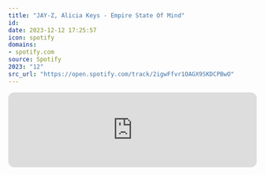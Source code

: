 ```yaml
---
title: "JAY-Z, Alicia Keys - Empire State Of Mind"
id: 
date: 2023-12-12 17:25:57
icon: spotify
domains:
- spotify.com
source: Spotify
2023: "12"
src_url: "https://open.spotify.com/track/2igwFfvr1OAGX9SKDCPBwO"
---
```

<iframe style="border-radius: 12px" width="100%" height="152" title="Spotify Embed: Empire State Of Mind" frameborder="0" allowfullscreen allow="autoplay; clipboard-write; encrypted-media; fullscreen; picture-in-picture" loading="lazy" src="https://open.spotify.com/embed/track/2igwFfvr1OAGX9SKDCPBwO?utm_source=oembed"></iframe>
